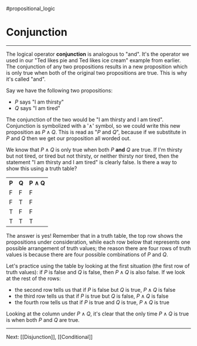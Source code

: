 #propositional_logic 

# Conjunction

---
The logical operator **conjunction** is analogous to "and". It's the operator we used in our "Ted likes pie and Ted likes ice cream" example from earlier. The conjunction of any two propositions results in a new proposition which is only true when both of the original two propositions are true. This is why it's called "and".

Say we have the following two propositions:

- $P$ says "I am thirsty"
- $Q$ says "I am tired"

The conjunction of the two would be "I am thirsty and I am tired". Conjunction is symbolized with a '$\land$' symbol, so we could write this new proposition as $P \land Q$. This is read as "$P$ and $Q$", because if we substitute in $P$ and $Q$ then we get our proposition all worded out.

We know that $P \land Q$ is only true when both $P$ **and** $Q$ are true. If I'm  thirsty but not tired, or tired but not thirsty, or neither thirsty nor tired, then the statement "I am thirsty and I am tired" is clearly false. Is there a way to show this using a truth table?

<html>
	<table>
		<tr>
			<th>P</th>
			<th>Q</th>
			<th>P ∧ Q</th>
		</tr>
		<tr>
			<td>F</td>
			<td>F</td>
			<td>F</td>
		</tr>
		<tr>
			<td>F</td>
			<td>T</td>
			<td>F</td>
		</tr>
		<tr>
			<td>T</td>
			<td>F</td>
			<td>F</td>
		</tr>
		<tr>
			<td>T</td>
			<td>T</td>
			<td>T</td>
		</tr>
	</table>
</html>

The answer is yes! Remember that in a truth table, the top row shows the propositions under consideration, while each row below that represents one possible arrangement of truth values; the reason there are four rows of truth values is because there are four possible combinations of $P$ and $Q$.

Let's practice using the table by looking at the first situation (the first row of truth values): if $P$ is false and $Q$ is false, then $P \land Q$ is also false. If we look at the rest of the rows:

- the second row tells us that if $P$ is false but $Q$ is true, $P \land Q$ is false
- the third row tells us that if $P$ is true but $Q$ is false, $P \land Q$ is false
- the fourth row tells us that if $P$ is true and $Q$ is true, $P \land Q$ is true

Looking at the column under $P \land Q$, it's clear that the only time $P \land Q$ is true is when both $P$ and $Q$ are true.

---

Next: [[Disjunction]], [[Conditional]]